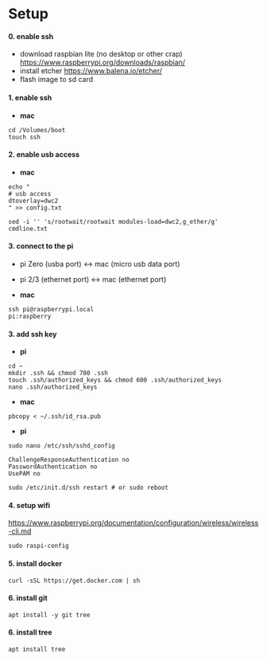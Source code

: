 # Setup

#### 0. enable ssh

- download raspbian lite (no desktop or other crap) https://www.raspberrypi.org/downloads/raspbian/
- install etcher https://www.balena.io/etcher/
- flash image to sd card

#### 1. enable ssh

- **mac**

```
cd /Volumes/boot
touch ssh
```

#### 2. enable usb access

- **mac**

```
echo "
# usb access
dtoverlay=dwc2
" >> config.txt
```

```
sed -i '' 's/rootwait/rootwait modules-load=dwc2,g_ether/g' cmdline.txt
```

#### 3. connect to the pi

- pi Zero (usba port) <-> mac (micro usb data port)
- pi 2/3 (ethernet port) <-> mac (ethernet port)

- **mac**

```
ssh pi@raspberrypi.local
pi:raspberry
```

#### 3. add ssh key

- **pi**

```
cd ~
mkdir .ssh && chmod 700 .ssh
touch .ssh/authorized_keys && chmod 600 .ssh/authorized_keys
nano .ssh/authorized_keys
```

- **mac**

```
pbcopy < ~/.ssh/id_rsa.pub
```

- **pi**

```
sudo nano /etc/ssh/sshd_config
```

```
ChallengeResponseAuthentication no
PasswordAuthentication no
UsePAM no
```

```
sudo /etc/init.d/ssh restart # or sudo reboot
```

#### 4. setup wifi

https://www.raspberrypi.org/documentation/configuration/wireless/wireless-cli.md

```
sudo raspi-config
```

#### 5. install docker

```
curl -sSL https://get.docker.com | sh
```

#### 6. install git

```
apt install -y git tree
```

#### 6. install tree

```
apt install tree
```
